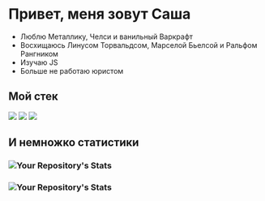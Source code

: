 # Привет, меня зовут Саша 

* Люблю Металлику, Челси и ванильный Варкрафт 
* Восхищаюсь Линусом Торвальдсом, Марселой Бьелсой и Ральфом Рангником 
* Изучаю JS 
* Больше не работаю юристом 

## Мой стек 

<img src="https://img.icons8.com/color/48/000000/html-5--v1.png"/> <img src="https://img.icons8.com/color/48/000000/css3.png"/> <img src="https://img.icons8.com/color/50/000000/html-5--v2.png"/>

## И немножко статистики 
 ### ![Your Repository's Stats](https://github-readme-stats.vercel.app/api/top-langs/?username=SashaLisitsyn&theme=blue-green)
 ### ![Your Repository's Stats](https://github-readme-stats.vercel.app/api?username=SashaLisitsyn&show_icons=true)
